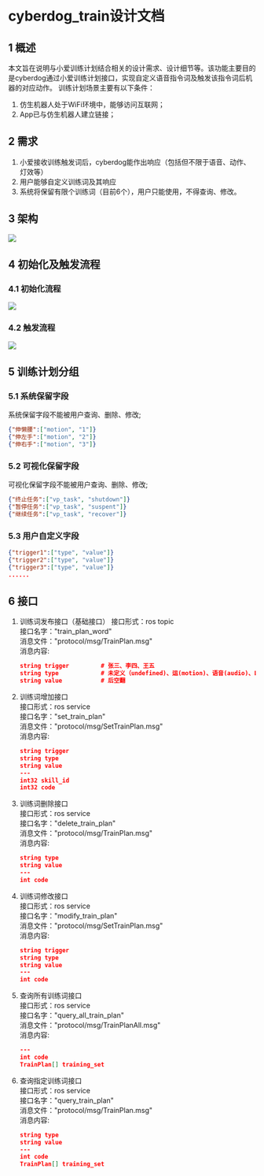 # cyberdog_train设计文档

## 1 概述
本文旨在说明与小爱训练计划结合相关的设计需求、设计细节等。该功能主要目的是cyberdog通过小爱训练计划接口，实现自定义语音指令词及触发该指令词后机器的对应动作。
训练计划场景主要有以下条件：
1. 仿生机器人处于WiFi环境中，能够访问互联网；
2. App已与仿生机器人建立链接；

## 2 需求
1. 小爱接收训练触发词后，cyberdog能作出响应（包括但不限于语音、动作、灯效等）
2. 用户能够自定义训练词及其响应
3. 系统将保留有限个训练词（目前6个），用户只能使用，不得查询、修改。

## 3 架构
![](./image/cyberdog_train/cyberdog_train_cn_1.png)
## 4 初始化及触发流程
### 4.1 初始化流程
![](./image/cyberdog_train/cyberdog_train_cn_1.png)
### 4.2 触发流程
![](./image/cyberdog_train/cyberdog_train_cn_1.png)
## 5 训练计划分组
### 5.1 系统保留字段
  系统保留字段不能被用户查询、删除、修改;
  ```json 
  {"伸懒腰":["motion", "1"]}
  {"伸左手":["motion", "2"]}
  {"伸右手":["motion", "3"]} 
  ```
### 5.2 可视化保留字段
  可视化保留字段不能被用户查询、删除、修改;
  ```json 
  {"终止任务":["vp_task", "shutdown"]}
  {"暂停任务":["vp_task", "suspent"]}
  {"继续任务":["vp_task", "recover"]}
  ```
### 5.3 用户自定义字段
  ```json 
  {"trigger1":["type", "value"]}
  {"trigger2":["type", "value"]}
  {"trigger3":["type", "value"]}
  ......
  ```
## 6 接口
1. 训练词发布接口（基础接口）
   接口形式：ros topic  
   接口名字："train_plan_word"  
   消息文件："protocol/msg/TrainPlan.msg"  
   消息内容:
   ```json
   string trigger         # 张三、李四、王五    
   string type            # 未定义（undefined)、运(motion)、语音(audio)、LED(led)、导航(navigation)、跟随(follow)
   string value           # 后空翻
   ```
2. 训练词增加接口  
   接口形式：ros service  
   接口名字："set_train_plan"  
   消息文件："protocol/msg/SetTrainPlan.msg"  
   消息内容:
   ```json
   string trigger
   string type
   string value
   ---
   int32 skill_id
   int32 code
   ```
3. 训练词删除接口  
   接口形式：ros service  
   接口名字："delete_train_plan"  
   消息文件："protocol/msg/TrainPlan.msg"  
   消息内容:
   ```json
   string type
   string value
   ---
   int code
   ```
4. 训练词修改接口  
   接口形式：ros service  
   接口名字："modify_train_plan"  
   消息文件："protocol/msg/SetTrainPlan.msg"  
   消息内容:
   ```json
   string trigger
   string type
   string value
   ---
   int code
   ```
5. 查询所有训练词接口  
   接口形式：ros service  
   接口名字："query_all_train_plan"  
   消息文件："protocol/msg/TrainPlanAll.msg"  
   消息内容:
   ```json
   ---
   int code
   TrainPlan[] training_set
   ```
6. 查询指定训练词接口  
   接口形式：ros service  
   接口名字："query_train_plan"  
   消息文件："protocol/msg/TrainPlan.msg"  
   消息内容:
   ```json
   string type
   string value
   ---
   int code
   TrainPlan[] training_set
   ```
   